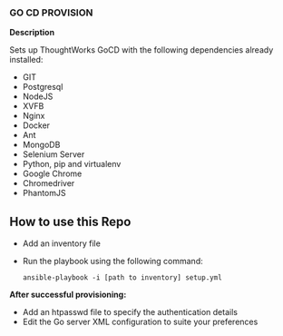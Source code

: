 ### GO CD PROVISION

**Description**

Sets up ThoughtWorks GoCD with the following dependencies already installed:

* GIT
* Postgresql
* NodeJS
* XVFB
* Nginx
* Docker
* Ant
* MongoDB
* Selenium Server
* Python, pip and virtualenv
* Google Chrome
* Chromedriver
* PhantomJS

How to use this Repo
--------------

* Add an inventory file
* Run the playbook using the following command:

	```
	ansible-playbook -i [path to inventory] setup.yml
	```

**After successful provisioning:**

* Add an htpasswd file to specify the authentication details
* Edit the Go server XML configuration to suite your preferences